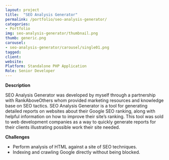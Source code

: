 ```yaml
---
layout: project
title:  "SEO Analysis Generator"
permalink: /portfolio/seo-analysis-generator/
categories:
- Portfolio
img: seo-analysis-generator/thumbnail.png
thumb: generic.png
carousel:
- seo-analysis-generator/carousel/single01.png
tagged:
client:
website:
Platform: Standalone PHP Application
Role: Senior Developer
---
```

**Description**

SEO Analysis Generator was developed by myself through a partnership with
RankAboveOthers whom provided marketing resources and knowledge base on SEO
tactics. SEO Analysis Generator is a tool for generating detailed reports on
websites about their Google SEO ranking, along with helpful information on how
to improve their site’s ranking. This tool was sold to web development companies
as a way to quickly generate reports for their clients illustrating possible
work their site needed.

<!-- Customer Reviews   Site Design   Analysis Generator Sample -->

**Challenges**
* Perform analysis of HTML against a site of SEO techniques.
* Indexing and crawling Google directly without being blocked.
